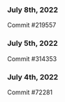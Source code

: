 ### July 8th, 2022

Commit #219557

### July 5th, 2022

Commit #314353


### July 4th, 2022

Commit #72281
